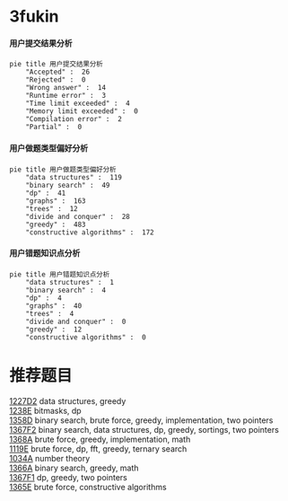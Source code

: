 # 3fukin

<!-- tabs:start -->



#### **用户提交结果分析**

```mermaid
pie title 用户提交结果分析
    "Accepted" :  26
    "Rejected" :  0
    "Wrong answer" :  14
    "Runtime error" :  3
    "Time limit exceeded" :  4
    "Memory limit exceeded" :  0
    "Compilation error" :  2
    "Partial" :  0
```

#### **用户做题类型偏好分析**

```mermaid
pie title 用户做题类型偏好分析
    "data structures" :  119
    "binary search" :  49
    "dp" :  41
    "graphs" :  163
    "trees" :  12
    "divide and conquer" :  28
    "greedy" :  483
    "constructive algorithms" :  172
```
#### **用户错题知识点分析**

```mermaid
pie title 用户错题知识点分析
    "data structures" :  1
    "binary search" :  4
    "dp" :  4
    "graphs" :  40
    "trees" :  4
    "divide and conquer" :  0
    "greedy" :  12
    "constructive algorithms" :  0
```



<!-- tabs:end -->
# 推荐题目
[1227D2](https://codeforces.com/contest/1227D/problem/2)		data structures,
                        greedy		  
[1238E](https://codeforces.com/contest/1238/problem/E)		bitmasks,
                        dp		  
[1358D](https://codeforces.com/contest/1358/problem/D)		binary search,
                        brute force,
                        greedy,
                        implementation,
                        two pointers		  
[1367F2](https://codeforces.com/contest/1367F/problem/2)		binary search,
                        data structures,
                        dp,
                        greedy,
                        sortings,
                        two pointers		  
[1368A](https://codeforces.com/contest/1368/problem/A)		brute force,
                        greedy,
                        implementation,
                        math		  
[1119E](https://codeforces.com/contest/1119/problem/E)		brute force,
                        dp,
                        fft,
                        greedy,
                        ternary search		  
[1034A](https://codeforces.com/contest/1034/problem/A)		number theory		  
[1366A](https://codeforces.com/contest/1366/problem/A)		binary search,
                        greedy,
                        math		  
[1367F1](https://codeforces.com/contest/1367F/problem/1)		dp,
                        greedy,
                        two pointers		  
[1365E](https://codeforces.com/contest/1365/problem/E)		brute force,
                        constructive algorithms		  
